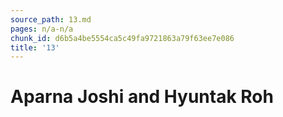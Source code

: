 ```yaml
---
source_path: 13.md
pages: n/a-n/a
chunk_id: d6b5a4be5554ca5c49fa9721863a79f63ee7e086
title: '13'
---
```

# Aparna Joshi and Hyuntak Roh
